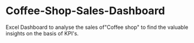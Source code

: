 # Coffee-Shop-Sales-Dashboard
Excel Dashboard to analyse the sales of"Coffee shop" to find the valuable insights on the basis of KPI's.
